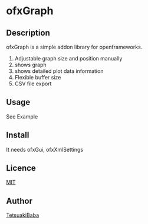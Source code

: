 ofxGraph
====

## Description
ofxGraph is a simple addon library for openframeworks.

1. Adjustable graph size and position manually
2. shows graph
3. shows detailed plot data information
4. Flexible buffer size
5. CSV file export

## Usage
See Example

## Install
It needs ofxGui, ofxXmlSettings

## Licence
[MIT](https://github.com/tcnksm/tool/blob/master/LICENCE)

## Author
[TetsuakiBaba](https://github.com/TetsuakiBaba)
